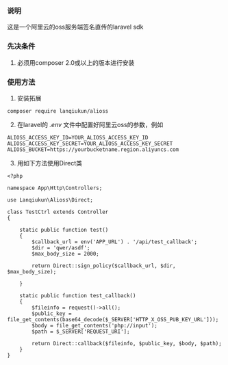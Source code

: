 ### 说明
这是一个阿里云的oss服务端签名直传的laravel sdk

### 先决条件

1. 必须用composer 2.0或以上的版本进行安装

### 使用方法

1. 安装拓展
```
composer require lanqiukun/alioss
```

2. 在laravel的 *.env* 文件中配置好阿里云oss的参数，例如
```
ALIOSS_ACCESS_KEY_ID=YOUR_ALIOSS_ACCESS_KEY_ID
ALIOSS_ACCESS_KEY_SECRET=YOUR_ALIOSS_ACCESS_KEY_SECRET
ALIOSS_BUCKET=https://yourbucketname.region.aliyuncs.com
```

3. 用如下方法使用Direct类
```
<?php

namespace App\Http\Controllers;

use Lanqiukun\Alioss\Direct;

class TestCtrl extends Controller
{

    static public function test()
    {
        $callback_url = env('APP_URL') . '/api/test_callback';
        $dir = 'qwer/asdf';
        $max_body_size = 2000;

        return Direct::sign_policy($callback_url, $dir, $max_body_size);

    }

    static public function test_callback()
    {
        $fileinfo = request()->all();
        $public_key = file_get_contents(base64_decode($_SERVER['HTTP_X_OSS_PUB_KEY_URL']));
        $body = file_get_contents('php://input');
        $path = $_SERVER['REQUEST_URI'];

        return Direct::callback($fileinfo, $public_key, $body, $path);
    }
}

```